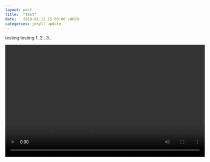 ```yaml
---
layout: post
title:  "Test"
date:   2018-01-12 15:00:00 +0000
categories: jekyll update
---
```


<head>
<script src="http://api.html5media.info/1.1.8/html5media.min.js"></script>
</head>

testing testing 1..2...3...

<video src="/assets/cp3_assist.mp4" width="640" height="360" controls preload></video>

